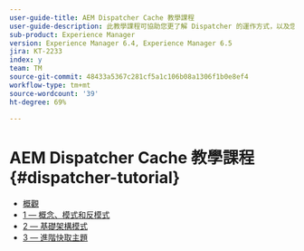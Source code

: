 ```yaml
---
user-guide-title: AEM Dispatcher Cache 教學課程
user-guide-description: 此教學課程可協助您更了解 Dispatcher 的運作方式，以及您如何使用。
sub-product: Experience Manager
version: Experience Manager 6.4, Experience Manager 6.5
jira: KT-2233
index: y
team: TM
source-git-commit: 48433a5367c281cf5a1c106b08a1306f1b0e8ef4
workflow-type: tm+mt
source-wordcount: '39'
ht-degree: 69%

---
```



# AEM Dispatcher Cache 教學課程{#dispatcher-tutorial}

+ [概觀](overview.md)
+ [1 — 概念、模式和反模式](chapter-1.md)
+ [2 — 基礎架構模式](chapter-2.md)
+ [3 — 進階快取主題](chapter-3.md)
